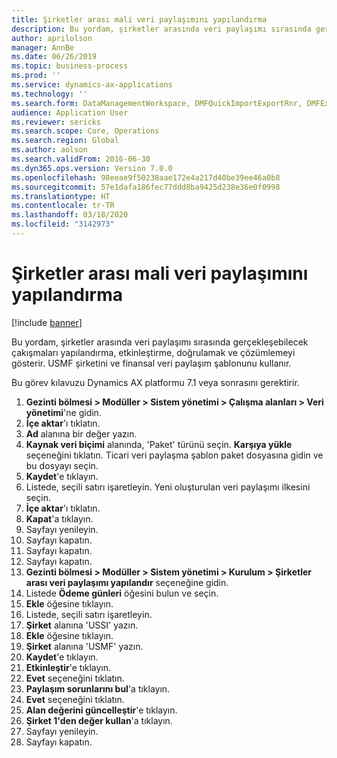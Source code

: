 ```yaml
---
title: Şirketler arası mali veri paylaşımını yapılandırma
description: Bu yordam, şirketler arasında veri paylaşımı sırasında gerçekleşebilecek çakışmaları yapılandırma, etkinleştirme, doğrulamak ve çözümlemeyi gösterir.
author: aprilolson
manager: AnnBe
ms.date: 06/26/2019
ms.topic: business-process
ms.prod: ''
ms.service: dynamics-ax-applications
ms.technology: ''
ms.search.form: DataManagementWorkspace, DMFQuickImportExportRnr, DMFExecutionHistoryWorkspace, DMFExecutionHistorySummary, DMFExecutionHistoryEntities,  SysDataSharingConfiguration, SysDataSharingDiscrepencies
audience: Application User
ms.reviewer: sericks
ms.search.scope: Core, Operations
ms.search.region: Global
ms.author: aolson
ms.search.validFrom: 2016-06-30
ms.dyn365.ops.version: Version 7.0.0
ms.openlocfilehash: 98eeae9f50238aae172e4a217d40be39ee46a0b8
ms.sourcegitcommit: 57e1dafa186fec77ddd8ba9425d238e36e0f0998
ms.translationtype: HT
ms.contentlocale: tr-TR
ms.lasthandoff: 03/18/2020
ms.locfileid: "3142973"
---
```

# <a name="configure-financial-cross-company-data-sharing"></a>Şirketler arası mali veri paylaşımını yapılandırma

[!include [banner](../../includes/banner.md)]

Bu yordam, şirketler arasında veri paylaşımı sırasında gerçekleşebilecek çakışmaları yapılandırma, etkinleştirme, doğrulamak ve çözümlemeyi gösterir. USMF şirketini ve finansal veri paylaşım şablonunu kullanır.

Bu görev kılavuzu Dynamics AX platformu 7.1 veya sonrasını gerektirir.

1. **Gezinti bölmesi > Modüller > Sistem yönetimi > Çalışma alanları > Veri yönetimi**'ne gidin.
2. **İçe aktar**'ı tıklatın.
3. **Ad** alanına bir değer yazın.
4. **Kaynak veri biçimi** alanında, 'Paket' türünü seçin. **Karşıya yükle** seçeneğini tıklatın. Ticari veri paylaşma şablon paket dosyasına gidin ve bu dosyayı seçin.
5. **Kaydet**'e tıklayın.
6. Listede, seçili satırı işaretleyin. Yeni oluşturulan veri paylaşımı ilkesini seçin.  
7. **İçe aktar**'ı tıklatın.
8. **Kapat**'a tıklayın.
9. Sayfayı yenileyin.
10. Sayfayı kapatın.
11. Sayfayı kapatın.
12. Sayfayı kapatın.
13. **Gezinti bölmesi > Modüller > Sistem yönetimi > Kurulum > Şirketler arası veri paylaşımı yapılandır** seçeneğine gidin.
14. Listede **Ödeme günleri** öğesini bulun ve seçin.
15. **Ekle** öğesine tıklayın.
16. Listede, seçili satırı işaretleyin.
17. **Şirket** alanına 'USSI' yazın.
18. **Ekle** öğesine tıklayın.
19. **Şirket** alanına 'USMF' yazın.
20. **Kaydet**'e tıklayın.
21. **Etkinleştir**'e tıklayın.
22. **Evet** seçeneğini tıklatın.
23. **Paylaşım sorunlarını bul**'a tıklayın.
24. **Evet** seçeneğini tıklatın.
25. **Alan değerini güncelleştir**'e tıklayın.
26. **Şirket 1'den değer kullan**'a tıklayın.
27. Sayfayı yenileyin.
28. Sayfayı kapatın.

